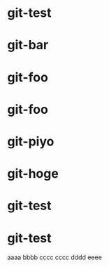 # git-test
# git-bar
# git-foo
# git-foo
# git-piyo
# git-hoge
# git-test
# git-test
aaaa
bbbb
cccc
cccc
dddd
eeee
